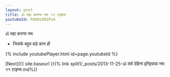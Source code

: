 ```yaml
---
layout: post
title: ॐ महा करण्य नमः ११ टाइम्स
youtubeId: PXOOiXR2Pn4
---
```

 
 
 ॐ महा करण्य नमः  
 
 -  जिसके बहुत बड़े कान हों 
 
  
 
  
 
 
 
 
 
 


{% include youtubePlayer.html id=page.youtubeId %}
 
[Next]({{ site.baseurl }}{% link  split1/_posts/2013-11-25-ॐ सर्व देहिनां इन्द्रियाया नमः ११ टाइम्स.md%})
 
